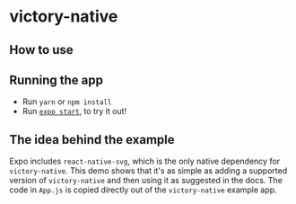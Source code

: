 # victory-native

## How to use

## Running the app

- Run `yarn` or `npm install`
- Run [`expo start`](https://docs.expo.dev/versions/latest/workflow/expo-cli/), to try it out!

## The idea behind the example

Expo includes `react-native-svg`, which is the only native dependency for `victory-native`. This demo shows that it's as simple as adding a supported version of `victory-native` and then using it as suggested in the docs. The code in `App.js` is copied directly out of the `victory-native` example app.
